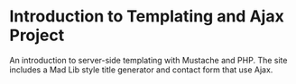 # Introduction to Templating and Ajax Project
An introduction to server-side templating with Mustache and PHP.  The site includes a Mad Lib style title generator and contact form that use Ajax.
